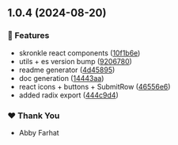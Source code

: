 ## 1.0.4 (2024-08-20)


### 🚀 Features

- skronkle react components ([10f1b6e](https://github.com/wakeupingear/wakeupingear-npm/commit/10f1b6e))
- utils + es version bump ([9206780](https://github.com/wakeupingear/wakeupingear-npm/commit/9206780))
- readme generator ([4d45895](https://github.com/wakeupingear/wakeupingear-npm/commit/4d45895))
- doc generation ([14443aa](https://github.com/wakeupingear/wakeupingear-npm/commit/14443aa))
- react icons + buttons + SubmitRow ([46556e6](https://github.com/wakeupingear/wakeupingear-npm/commit/46556e6))
- added radix export ([444c9d4](https://github.com/wakeupingear/wakeupingear-npm/commit/444c9d4))

### ❤️  Thank You

- Abby Farhat